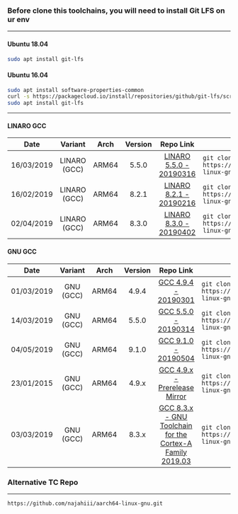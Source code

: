 ### Before clone this toolchains, you will need to install Git LFS on ur env
---------------------------
#### Ubuntu 18.04
```bash
sudo apt install git-lfs
```
#### Ubuntu 16.04
```bash
sudo apt install software-properties-common
curl -s https://packagecloud.io/install/repositories/github/git-lfs/script.deb.sh | sudo bash 
sudo apt install git-lfs
```
---------------------------
#### LINARO GCC

| Date | Variant | Arch | Version | Repo Link | Clone | Status |
| :-: | :-: | :-: | :-: | :-: | - | :-: |
| 16/03/2019 | LINARO (GCC) | ARM64 | 5.5.0 | [LINARO 5.5.0 - 20190316](https://github.com/najahiiii/aarch64-linux-gnu/tree/linaro5-20190316) | `git clone https://github.com/najahiiii/aarch64-linux-gnu.git -b linaro5-20190316` | Error |
| 16/02/2019 | LINARO (GCC) | ARM64 | 8.2.1 | [LINARO 8.2.1 - 20190216](https://github.com/najahiiii/aarch64-linux-gnu/tree/linaro8-20190216) | `git clone https://github.com/najahiiii/aarch64-linux-gnu.git -b linaro8-20190216` | Fine |
| 02/04/2019 | LINARO (GCC) | ARM64 | 8.3.0 | [LINARO 8.3.0 - 20190402](https://github.com/najahiiii/aarch64-linux-gnu/tree/linaro8-20190402) | `git clone https://github.com/najahiiii/aarch64-linux-gnu.git -b linaro8-20190402` | Fine |

#### GNU GCC

| Date | Variant | Arch | Version | Repo Link | Clone | Status |
| :-: | :-: | :-: | :-: | :-: | - | :-: |
| 01/03/2019 | GNU (GCC) | ARM64 | 4.9.4 | [GCC 4.9.4 - 20190301](https://github.com/najahiiii/aarch64-linux-gnu/tree/gcc4.9.4-20190301) | `git clone https://github.com/najahiiii/aarch64-linux-gnu.git -b gcc4.9.4-20190301` | Error |
| 14/03/2019 | GNU (GCC) | ARM64 | 5.5.0 | [GCC 5.5.0 - 20190314](https://github.com/najahiiii/aarch64-linux-gnu/tree/gcc5-20190314) | `git clone https://github.com/najahiiii/aarch64-linux-gnu.git -b gcc5-20190314` | Error |
| 04/05/2019 | GNU (GCC) | ARM64 | 9.1.0 | [GCC 9.1.0 - 20190504](https://github.com/najahiiii/aarch64-linux-gnu/tree/gcc9-20190401) | `git clone https://github.com/najahiiii/aarch64-linux-gnu.git -b gcc9-20190401` | Fine |
| 23/01/2015 | GNU (GCC) | ARM64 | 4.9.x | [GCC 4.9.x - Prerelease Mirror](https://github.com/najahiiii/aarch64-linux-gnu/tree/4.9-mirror) | `git clone https://github.com/najahiiii/aarch64-linux-gnu.git -b 4.9-mirror` | Fine |
| 03/03/2019 | GNU (GCC) | ARM64 | 8.3.x | [GCC 8.3.x - GNU Toolchain for the Cortex-A Family 2019.03](https://github.com/najahiiii/aarch64-linux-gnu/tree/gcc8-201903-A) | `git clone https://github.com/najahiiii/aarch64-linux-gnu.git -b gcc8-201903-A` | Fine |

### Alternative TC Repo
----------------------------
```bash
https://github.com/najahiii/aarch64-linux-gnu.git
```
